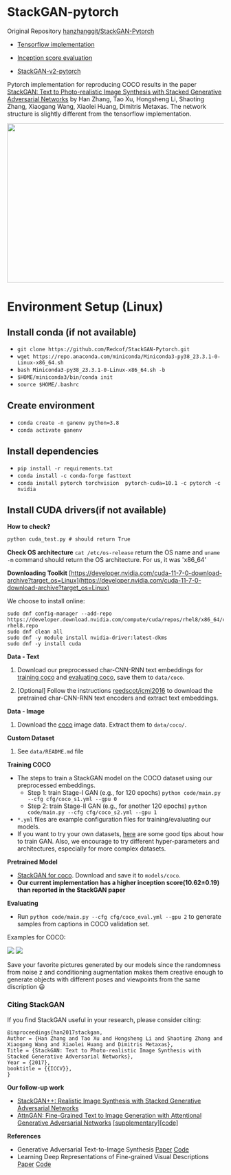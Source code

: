 # StackGAN-pytorch

Original Repository [hanzhanggit/StackGAN-Pytorch](https://github.com/hanzhanggit/StackGAN-Pytorch)

- [Tensorflow implementation](https://github.com/hanzhanggit/StackGAN)

- [Inception score evaluation](https://github.com/hanzhanggit/StackGAN-inception-model)

- [StackGAN-v2-pytorch](https://github.com/hanzhanggit/StackGAN-v2)

Pytorch implementation for reproducing COCO results in the
paper [StackGAN: Text to Photo-realistic Image Synthesis with Stacked Generative Adversarial Networks](https://arxiv.org/pdf/1612.03242v2.pdf)
by Han Zhang, Tao Xu, Hongsheng Li, Shaoting Zhang, Xiaogang Wang, Xiaolei Huang, Dimitris Metaxas. The network
structure is slightly different from the tensorflow implementation.

<img src="examples/framework.jpg" width="850px" height="370px"/>

# Environment Setup (Linux)

## Install conda (if not available)

- `git clone https://github.com/Redcof/StackGAN-Pytorch.git`
- `wget https://repo.anaconda.com/miniconda/Miniconda3-py38_23.3.1-0-Linux-x86_64.sh`
- `bash Miniconda3-py38_23.3.1-0-Linux-x86_64.sh -b`
- `$HOME/miniconda3/bin/conda init`
- `source $HOME/.bashrc`

## Create environment

- `conda create -n ganenv python=3.8`
- `conda activate ganenv`

## Install dependencies

- `pip install -r requirements.txt`
- `conda install -c conda-forge fasttext`
- `conda install pytorch torchvision  pytorch-cuda=10.1 -c pytorch -c nvidia`

## Install CUDA drivers(if not available)

**How to check?**

```cmd
python cuda_test.py # should return True
```

**Check OS architecture**
`cat /etc/os-release` return the OS name and `uname -m` command should return the OS architecture. For us, it was 'x86_64'

**Downloading Toolkit**
[https://developer.nvidia.com/cuda-11-7-0-download-archive?target_os=Linux](https://developer.nvidia.com/cuda-11-7-0-download-archive?target_os=Linux)

We choose to install online:
```commandline
sudo dnf config-manager --add-repo https://developer.download.nvidia.com/compute/cuda/repos/rhel8/x86_64/cuda-rhel8.repo
sudo dnf clean all
sudo dnf -y module install nvidia-driver:latest-dkms
sudo dnf -y install cuda
```

**Data - Text**

1. Download our preprocessed char-CNN-RNN text embeddings
   for [training coco](https://drive.google.com/open?id=0B3y_msrWZaXLQXVzOENCY2E3TlU)
   and  [evaluating coco](https://drive.google.com/open?id=0B3y_msrWZaXLeEs5MTg0RC1fa0U), save them to `data/coco`.

2. [Optional] Follow the instructions [reedscot/icml2016](https://github.com/reedscot/icml2016) to download the
   pretrained char-CNN-RNN text encoders and extract text embeddings.

**Data - Image**

1. Download the [coco](http://cocodataset.org/#download) image data. Extract them to `data/coco/`.

**Custom Dataset**

1. See `data/README.md` file

**Training COCO**

- The steps to train a StackGAN model on the COCO dataset using our preprocessed embeddings.
    - Step 1: train Stage-I GAN (e.g., for 120 epochs) `python code/main.py --cfg cfg/coco_s1.yml --gpu 0`
    - Step 2: train Stage-II GAN (e.g., for another 120 epochs) `python code/main.py --cfg cfg/coco_s2.yml --gpu 1`
- `*.yml` files are example configuration files for training/evaluating our models.
- If you want to try your own datasets, [here](https://github.com/soumith/ganhacks) are some good tips about how to
  train GAN. Also, we encourage to try different hyper-parameters and architectures, especially for more complex
  datasets.

**Pretrained Model**

- [StackGAN for coco](https://drive.google.com/open?id=0B3y_msrWZaXLYjNra2ZSSmtVQlE). Download and save it
  to `models/coco`.
- **Our current implementation has a higher inception score(10.62±0.19) than reported in the StackGAN paper**

**Evaluating**

- Run `python code/main.py --cfg cfg/coco_eval.yml --gpu 2` to generate samples from captions in COCO validation set.

Examples for COCO:

![](examples/coco_2.png)
![](examples/coco_3.png)

Save your favorite pictures generated by our models since the randomness from noise z and conditioning augmentation
makes them creative enough to generate objects with different poses and viewpoints from the same discription :smiley:

### Citing StackGAN

If you find StackGAN useful in your research, please consider citing:

```
@inproceedings{han2017stackgan,
Author = {Han Zhang and Tao Xu and Hongsheng Li and Shaoting Zhang and Xiaogang Wang and Xiaolei Huang and Dimitris Metaxas},
Title = {StackGAN: Text to Photo-realistic Image Synthesis with Stacked Generative Adversarial Networks},
Year = {2017},
booktitle = {{ICCV}},
}
```

**Our follow-up work**

- [StackGAN++: Realistic Image Synthesis with Stacked Generative Adversarial Networks](https://arxiv.org/abs/1710.10916)
- [AttnGAN: Fine-Grained Text to Image Generation with Attentional Generative Adversarial Networks](https://arxiv.org/abs/1711.10485) [[supplementary]](https://1drv.ms/b/s!Aj4exx_cRA4ghK5-kUG-EqH7hgknUA)[[code]](https://github.com/taoxugit/AttnGAN)

**References**

- Generative Adversarial Text-to-Image
  Synthesis [Paper](https://arxiv.org/abs/1605.05396) [Code](https://github.com/reedscot/icml2016)
- Learning Deep Representations of Fine-grained Visual
  Descriptions [Paper](https://arxiv.org/abs/1605.05395) [Code](https://github.com/reedscot/cvpr2016)
